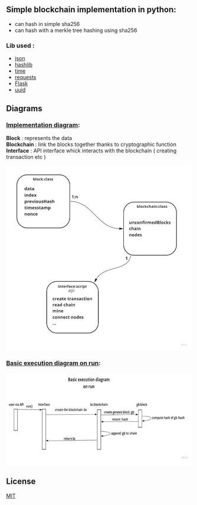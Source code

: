 ## Simple blockchain implementation in python:

- can hash in simple sha256
- can hash with a merkle tree hashing using sha256

### Lib used :

- <a href="https://docs.python.org/3/library/json.html">json</a>
- <a href="https://docs.python.org/3/library/hashlib.html">hashlib</a>
- <a href="https://docs.python.org/3/library/time.html">time</a>
- <a href="https://docs.python-requests.org/en/master/index.html">requests</a>
- <a href="https://flask.palletsprojects.com/en/2.0.x/">Flask</a>
- <a href="https://docs.python.org/3/library/uuid.html">uuid</a>

## Diagrams

### <u>Implementation diagram</u>:

<b>Block</b> :    represents the data <br/>
<b>Blockchain </b>:   link the blocks together thanks to cryptographic function <br/>
<b>Interface</b> :    API interface whick interacts with the blockchain ( creating transaction etc ) <br/>
<p align="center">
  <img src="https://github.com/IliasElabbassi/Blockchain/blob/master/images/diagram_simple.jpg?raw=true" width="500" height="500" />
</p>

### <u>Basic execution diagram on run</u>:
<p align="center">
  <img src="https://github.com/IliasElabbassi/Blockchain/blob/master/images/run_exection_diagram.jpg?raw=true" height="250" />
</p>

## License
[MIT](https://choosealicense.com/licenses/mit/)
